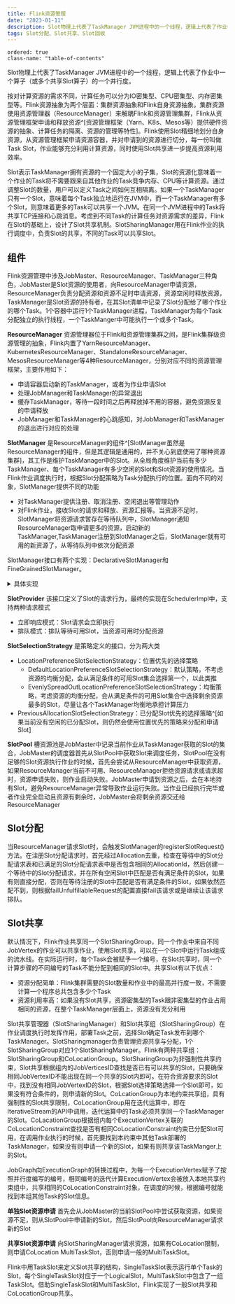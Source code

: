 ```yaml
---
title: Flink资源管理
date: "2023-01-11"
description: Slot物理上代表了TaskManager JVM进程中的一个线程，逻辑上代表了作业中一个算子（或多个共享Slot算子）的一个并行度。
tags: Slot分配、Slot共享、Slot回收
---
```


```toc
ordered: true
class-name: "table-of-contents"
```

Slot物理上代表了TaskManager JVM进程中的一个线程，逻辑上代表了作业中一个算子（或多个共享Slot算子）的一个并行度。

按对计算资源的需求不同，计算任务可以分为IO密集型、CPU密集型、内存密集型等。Flink资源抽象为两个层面：集群资源抽象和Flink自身资源抽象。集群资源使用资源管理器（ResourceManager）来解耦Flink和资源管理集群，Flink从资源管理框架申请和释放资源^[资源管理框架（Yarn、K8s、Mesos等）提供硬件资源的抽象、计算任务的隔离、资源的管理等特性]。Flink使用Slot精细地划分自身资源，从资源管理框架申请资源容器，并对申请到的资源进行切分，每一份叫做Task Slot，作业能够充分利用计算资源，同时使用Slot共享进一步提高资源利用效率。

Slot表示TaskManager拥有资源的一个固定大小的子集，Slot的资源化意味着一个作业的Task将不需要跟来自其他作业的Task竞争内存、CPU等计算资源。通过调整Slot的数量，用户可以定义Task之间如何互相隔离。如果一个TaskManager只有一个Slot，意味着每个Task独立地运行在JVM中，而一个TaskManager有多个Slot，则意味着更多的Task可以共享一个JVM。在同一个JVM进程中的Task将共享TCP连接和心跳消息。考虑到不同Task的计算任务对资源需求的差异，Flink在Slot的基础上，设计了Slot共享机制。SlotSharingManager用在Flink作业的执行调度中，负责Slot的共享，不同的Task可以共享Slot。

## 组件

Flink资源管理中涉及JobMaster、ResourceManager、TaskManager三种角色，JobMaster是Slot资源的使用者，向ResourceManager申请资源，ResourceManager负责分配资源和资源不足时申请资源，资源空闲时释放资源，TaskManager是Slot资源的持有者，在其Slot清单中记录了Slot分配给了哪个作业的哪个Task。1个容器中运行1个TaskManager进程，TaskManager为每个Task分配独立的执行线程，一个TaskManger中可能执行一个或多个Task。

**ResourceManager** 资源管理器位于Flink和资源管理集群之间，是Flink集群级资源管理的抽象，Flink内置了YarnResourceManager、KubernetesResourceManager、StandaloneResourceManager、MesosResourceManager等4种ResourceManager，分别对应不同的资源管理框架，主要作用如下：
+ 申请容器启动新的TaskManager，或者为作业申请Slot
+ 处理JobManager和TaskManager的异常退出
+ 缓存TaskManager，等待一段时间之后再释放掉不用的容器，避免资源反复的申请释放
+ JobManager和TaskManager的心跳感知，对JobManager和TaskManager的退出进行对应的处理

**SlotManager** 是ResourceManager的组件^[SlotManager虽然是ResourceManager的组件，但是其逻辑是通用的，并不关心到底使用了哪种资源集群]，其工作是维护TaskManager中的Slot。从全局角度维护当前有多少TaskManager、每个TaskManager有多少空闲的Slot和Slot资源的使用情况。当Flink作业调度执行时，根据Slot分配策略为Task分配执行的位置。面向不同的对象，SlotManager提供不同的功能
+ 对TaskManager提供注册、取消注册、空闲退出等管理动作
+ 对Flink作业，接收Slot的请求和释放、资源汇报等。当资源不足时，SlotManager将资源请求暂存在等待队列中，SlotManager通知ResourceManager取申请更多的资源，启动新的TaskManager,TaskManager注册到SlotManager之后，SlotManager就有可用的新资源了，从等待队列中依次分配资源

SlotManager接口有两个实现：DeclarativeSlotManager和FineGrainedSlotManager。

<details> <summary>具体实现</summary>

```Java
interface SlotManager {

    int getNumberRegisteredSlots();
    int getNumberRegisteredSlotsOf(InstanceID instanceId);
    int getNumberFreeSlots();
    int getNumberFreeSlotsOf(InstanceID instanceId);
    Map<WorkerResourceSpec, Integer> getRequiredResources();
    ResourceProfile getRegisteredResource();
    ResourceProfile getRegisteredResourceOf(InstanceID instanceID);
    ResourceProfile getFreeResource();
    ResourceProfile getFreeResourceOf(InstanceID instanceID);
    Collection<SlotInfo> getAllocatedSlotsOf(InstanceID instanceID);
    void start(ResourceManagerId newResourceManagerId, Executor newMainThreadExecutor, ResourceActions newResourceActions);
    void suspend();
    void clearResourceRequirements(JobID jobId);
    void processResourceRequirements(ResourceRequirements resourceRequirements);
    boolean registerTaskManager(TaskExecutorConnection taskExecutorConnection, SlotReport initialSlotReport, ResourceProfile totalResourceProfile, ResourceProfile defaultSlotResourceProfile);
    boolean unregisterTaskManager(InstanceID instanceId, Exception cause);
    boolean reportSlotStatus(InstanceID instanceId, SlotReport slotReport);
    void freeSlot(SlotID slotId, AllocationID allocationId);
    void setFailUnfulfillableRequest(boolean failUnfulfillableRequest);

}
```

</details>

**SlotProvider** 该接口定义了Slot的请求行为，最终的实现在SchedulerImpl中，支持两种请求模式
+ 立即响应模式：Slot请求会立即执行
+ 排队模式：排队等待可用Slot，当资源可用时分配资源

**SlotSelectionStrategy** 是策略定义的接口，分为两大类
+ LocationPreferenceSlotSelectionStrategy：位置优先的选择策略
    + DefaultLocationPreferenceSlotSelectionStrategy：默认策略，不考虑资源的均衡分配，会从满足条件的可用Slot集合选择第一个，以此类推
    + EvenlySpreadOutLocationPreferenceSlotSelectionStrategy：均衡策略，考虑资源的均衡分配，会从满足条件的可用Slot集合中选择剩余资源最多的Slot，尽量让各个TaskManager均衡地承担计算压力
+ PreviousAllocationSlotSelectionStrategy：已分配Slot优先的选择策略^[如果当前没有空闲的已分配Slot，则仍然会使用位置优先的策略来分配和申请Slot]

**SlotPool** 槽资源池是JobMaster中记录当前作业从TaskManager获取的Slot的集合，JobMaster的调度器首先从SlotPool中获取Slot来调度任务，SlotPool在没有足够的Slot资源执行作业的时候，首先会尝试从ResourceManager中获取资源，如果ResourceManager当前不可用、ResourceManager拒绝资源请求或请求超时，资源申请失败，则作业启动失败。JobMaster申请到资源之后，会在本地持有Slot，避免ResourceManager异常导致作业运行失败。当作业已经执行完毕或者作业完全启动且资源有剩余时，JobMaster会将剩余资源交还给ResourceManager

## Slot分配

当ResourceManager请求Slot时，会触发SlotManager的registerSlotRequest()方法。在注册Slot分配请求时，首先经过Allocation去重，检查在等待中的Slot分配请求表和已满足的Slot分配请求表中是否包含相同的AllocationId，然后创建一个等待中的Slot分配请求，并在所有空闲Slot中匹配是否有满足条件的Slot，如果有则直接分配，否则在等待注册的Slot中匹配是否有满足条件的Slot，如果依然匹配不到，则根据failUnfulfillableRequest的配置直接fail该请求或是继续让该请求排队。

## Slot共享

默认情况下，Flink作业共享同一个SlotSharingGroup，同一个作业中来自不同JobVertex的作业可以共享作业，使用Slot共享，可以在一个Slot中运行Task组成的流水线。在实际运行时，每个Task会被赋予一个编号，在Slot共享时，同一个计算步骤的不同编号的Task不能分配到相同的Slot中。共享Slot有以下优点：
+ 资源分配简单：Flink集群需要的Slot数量和作业中的最高并行度一致，不需要计算一个程序总共包含多少个Task
+ 资源利用率高：如果没有Slot共享，资源密集型的Task跟非密集型的作业占用相同的资源，在整个TaskManager层面上，资源没有充分利用

Slot共享管理器（SlotSharingManager）和Slot共享组（SlotSharingGroup）在作业调度执行时发挥作用，部署Task之前，选择Slot确定Task发布到哪个TaskManager。SlotSharingmanager负责管理资源共享与分配，1个SlotSharingGroup对应1个SlotSharingManager。Flink有两种共享组：SlotSharingGroup和CoLocationGroup。SlotSharingGroup为非强制性共享约束，Slot共享根据组内的JobVerticesID查找是否已有可以共享的Slot，只要确保相同JobVertexID不能出现在同一个共享的Slot内即可。在符合资源要求的Slot中，找到没有相同JobVertexID的Slot，根据Slot选择策略选择一个Slot即可，如果没有符合条件的，则申请新的Slot。CoLcationGroup为本地约束共享组，具有强制性的Slot共享限制，CoLocationGroup用在迭代运算中，即在IterativeStream的API中调用，迭代运算中的Task必须共享同一个TaskManager的Slot。CoLacationGroup根据组内每个ExecutionVertex关联的CoLocationConstraint查找是否有相同CoLocationConstraint约束已分配Slot可用，在调用作业执行的时候，首先要找到本约束中其他Task部署的TaskManager，如果没有则申请一个新的Slot，如果有则共享该TaskManger上的Slot。

JobGraph向ExecutionGraph的转换过程中，为每一个ExecutionVertex赋予了按照并行度编写的编号，相同编号的迭代计算ExecutionVertex会被放入本地共享约束组中，共享相同的CoLocationConstraint对象，在调度的时候，根据编号就能找到本组其他Task的Slot信息。

**单独Slot资源申请** 首先会从JobMaster的当前SlotPool中尝试获取资源，如果资源不足，则从SlotPool中申请新的Slot，然后SlotPool向ResourceManager请求新的Slot

**共享Slot资源申请** 向SlotSharingManager请求资源，如果有CoLocation限制，则申请CoLocation MultiTaskSlot，否则申请一般的MultiTaskSlot。

Flink中用TaskSlot来定义Slot共享的结构，SingleTaskSlot表示运行单个Task的Slot，每个SingleTaskSlot对应于一个LogicalSlot，MultiTaskSlot中包含了一组TaskSlot。借助SingleTaskSlot和MultiTaskSlot，Flink实现了一般Slot共享和CoLocationGroup共享。